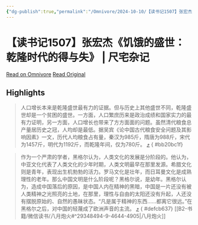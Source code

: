 ```yaml
---
{"dg-publish":true,"permalink":"/Omnivore/2024-10-10/【读书记1507】张宏杰《饥饿的盛世：乾隆时代的得与失》 - 尺宅杂记/"}
---
```



# 【读书记1507】张宏杰《饥饿的盛世：乾隆时代的得与失》 | 尺宅杂记

[Read on Omnivore](https://omnivore.app/me/1507-19273f807f6)
[Read Original](http://www.qncd.com/?p=10706)

## Highlights

> 人口增长本来是乾隆盛世最有力的证据。但与历史上其他盛世不同，乾隆盛世却是一个贫困的盛世。一方面，人口繁庶历来是政治成绩和国家实力的最有力证明，另一方面，人口增长也带来了方方面面的问题。虽然清代粮食总产量居历史之冠，人均却是最低。据吴宾《论中国古代粮食安全问题及其影响因素》一文，历代人均粮食占有量，秦汉为985斤，隋唐为988斤，宋代为1457斤，明代为1192斤，而乾隆年间，仅为780斤。 [⤴️](https://omnivore.app/me/1507-19273f807f6#bb20bc1f-43d5-47c6-966f-3a9fb3e0c63a) 
{ #bb20bc1f}


> 作为一个严肃的学者，黑格尔认为，人类文化的发展是分阶段的。他认为，中亚文化代表了人类文化的少年时期，人类文明最早在那里发源。希腊文化则是青年，表现出生机勃勃的活力。罗马文化是壮年，而日耳曼文化是成熟理性的老年。那么中国文明是什么阶段呢？黑格尔说，是幼年。黑格尔认为，造成中国落后的原因，是中国人内在精神的黑暗，中国是一片还没有被人类精神之光照亮的土地，在那里，理性与自由的太阳还没有升起，人还没有摆脱原始的、自然的愚昧状态。“凡是属于精神的东西……都离它很远。”在黑格尔之后，对中国的轻蔑成了欧洲声音的主流。 [⤴️](https://omnivore.app/me/1507-19273f807f6#defcb637-8f3f-4e3b-8ed9-f6273b6cb104) 
{ #defcb637}
[[B2-书籍/微信读书/八月炮火#^29348494-9-4644-4905\|八月炮火]]


